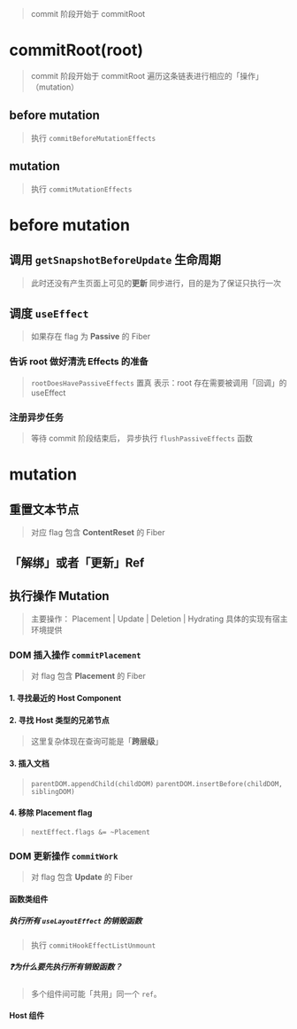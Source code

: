 > commit 阶段开始于 commitRoot

# commitRoot(root)
> commit 阶段开始于 commitRoot
> 遍历这条链表进行相应的「操作」（mutation）

## before mutation
> 执行 `commitBeforeMutationEffects`

## mutation
> 执行 `commitMutationEffects`

# before mutation

## 调用 `getSnapshotBeforeUpdate` 生命周期

> 此时还没有产生页面上可见的**更新**
> 同步进行，目的是为了保证只执行一次

## 调度 `useEffect`
> 如果存在 flag 为 **Passive** 的 Fiber

### 告诉 root 做好清洗 Effects 的准备
> `rootDoesHavePassiveEffects` 置真
> 表示：root 存在需要被调用「回调」的 useEffect

### 注册异步任务
> 等待 commit 阶段结束后，
> 异步执行 `flushPassiveEffects` 函数

# mutation

## 重置文本节点
> 对应 flag 包含 **ContentReset** 的 Fiber

## 「**解绑**」或者「**更新**」Ref

## 执行操作 Mutation
> 主要操作：
> Placement | Update | Deletion | Hydrating
> 具体的实现有宿主环境提供

### DOM 插入操作 **`commitPlacement`**
> 对 flag 包含 **Placement** 的 Fiber


#### 1. 寻找最近的 Host Component

#### 2. 寻找 Host 类型的兄弟节点
> 这里复杂体现在查询可能是「**跨层级**」

#### 3. 插入文档
> `parentDOM.appendChild(childDOM)`
> `parentDOM.insertBefore(childDOM, siblingDOM)`

#### 4. 移除 **Placement** flag
> `nextEffect.flags &= ~Placement`

### DOM 更新操作 **`commitWork`**
> 对 flag 包含 **Update** 的 Fiber

#### 函数类组件

##### 执行所有 `useLayoutEffect` 的销毁函数
> 执行 `commitHookEffectListUnmount`

##### ❓**为什么**要先执行所有销毁函数？
> 多个组件间可能「共用」同一个 `ref`。

#### Host 组件